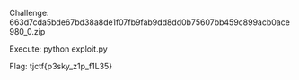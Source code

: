 Challenge: 663d7cda5bde67bd38a8de1f07fb9fab9dd8dd0b75607bb459c899acb0ace980_0.zip

Execute: python exploit.py

Flag: tjctf{p3sky_z1p_f1L35}
